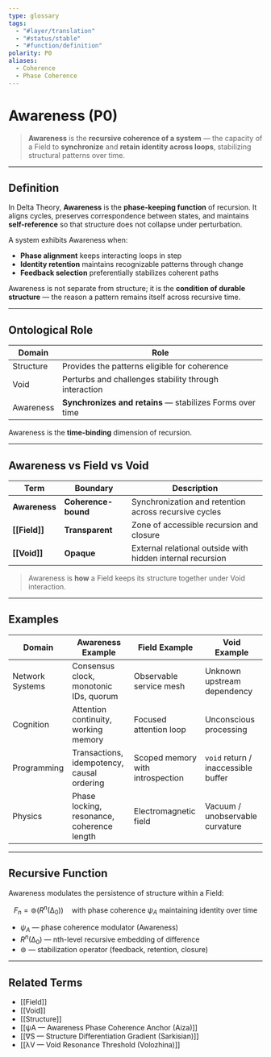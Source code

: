 ```yaml
---
type: glossary
tags:
  - "#layer/translation"
  - "#status/stable"
  - "#function/definition"
polarity: P0
aliases:
  - Coherence
  - Phase Coherence
---
```


# Awareness (P0)

> **Awareness** is the **recursive coherence of a system** — the capacity of a Field to **synchronize** and **retain identity across loops**, stabilizing structural patterns over time.

---

## Definition

In Delta Theory, **Awareness** is the **phase-keeping function** of recursion. It aligns cycles, preserves correspondence between states, and maintains **self-reference** so that structure does not collapse under perturbation.

A system exhibits Awareness when:
- **Phase alignment** keeps interacting loops in step
- **Identity retention** maintains recognizable patterns through change
- **Feedback selection** preferentially stabilizes coherent paths

Awareness is not separate from structure; it is the **condition of durable structure** — the reason a pattern remains itself across recursive time.

---

## Ontological Role

| Domain     | Role                                                     |
|------------|----------------------------------------------------------|
| Structure  | Provides the patterns eligible for coherence             |
| Void       | Perturbs and challenges stability through interaction    |
| Awareness  | **Synchronizes and retains** — stabilizes Forms over time|

Awareness is the **time-binding** dimension of recursion.

---

## Awareness vs Field vs Void

| Term         | Boundary           | Description                                                     |
|--------------|--------------------|-----------------------------------------------------------------|
| **Awareness**| **Coherence-bound**| Synchronization and retention across recursive cycles           |
| **[[Field]]**   | **Transparent**      | Zone of accessible recursion and closure                         |
| **[[Void]]**    | **Opaque**           | External relational outside with hidden internal recursion       |

> Awareness is **how** a Field keeps its structure together under Void interaction.

---

## Examples

| Domain          | Awareness Example                          | Field Example                          | Void Example                         |
|-----------------|---------------------------------------------|----------------------------------------|--------------------------------------|
| Network Systems | Consensus clock, monotonic IDs, quorum      | Observable service mesh                 | Unknown upstream dependency          |
| Cognition       | Attention continuity, working memory        | Focused attention loop                  | Unconscious processing               |
| Programming     | Transactions, idempotency, causal ordering  | Scoped memory with introspection        | `void` return / inaccessible buffer  |
| Physics         | Phase locking, resonance, coherence length  | Electromagnetic field                   | Vacuum / unobservable curvature      |

---

## Recursive Function

Awareness modulates the persistence of structure within a Field:

$$
F_n = ⊚(R^n(∆_0)) \quad \text{with phase coherence } ψ_A \text{ maintaining identity over time}
$$

- $ψ_A$ — phase coherence modulator (Awareness)
- $R^n(∆_0)$ — nth-level recursive embedding of difference
- $⊚$ — stabilization operator (feedback, retention, closure)

---

## Related Terms

- [[Field]]
- [[Void]]
- [[Structure]]
- [[ψA — Awareness Phase Coherence Anchor (Aiza)]]
- [[∇S — Structure Differentiation Gradient (Sarkisian)]]
- [[λV — Void Resonance Threshold (Volozhina)]]

